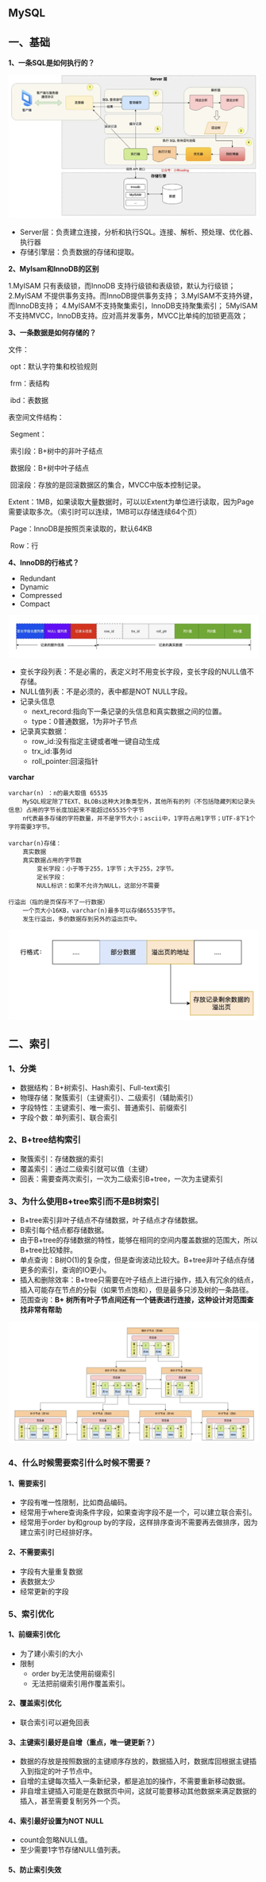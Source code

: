 ## MySQL

## 一、基础

**1、一条SQL是如何执行的？**

![image-20240815102552865](src/main/resources/image-20240815102552865.png)

- Server层：负责建立连接，分析和执行SQL。连接、解析、预处理、优化器、执行器
- 存储引擎层：负责数据的存储和提取。

**2、MyIsam和InnoDB的区别**

1.MyISAM 只有表级锁，而InnoDB 支持行级锁和表级锁，默认为行级锁；
2.MyISAM 不提供事务支持。而InnoDB提供事务支持；
3.MyISAM不支持外键，而InnoDB支持；
4.MyISAM不支持聚集索引，InnoDB支持聚集索引；
5MyISAM不支持MVCC，InnoDB支持。应对高并发事务，MVCC比单纯的加锁更高效；

**3、一条数据是如何存储的？**

文件：

​	opt：默认字符集和校验规则

​	frm：表结构

​	ibd：表数据

表空间文件结构：

​	Segment：

​		索引段：B+树中的非叶子结点

​		数据段：B+树中叶子结点

​		回滚段：存放的是回滚数据区的集合，MVCC中版本控制记录。

​	Extent：1MB，如果读取大量数据时，可以以Extent为单位进行读取，因为Page需要读取多次。（索引时可以连续，1MB可以存储连续64个页）

​	Page：InnoDB是按照页来读取的，默认64KB

​	Row：行



**4、InnoDB的行格式？**

- Redundant 
- Dynamic
- Compressed
- Compact

![image-20240815104605220](src/main/resources/image-20240815104605220.png)

- 变长字段列表：不是必需的，表定义时不用变长字段，变长字段的NULL值不存储。
- NULL值列表：不是必须的，表中都是NOT NULL字段。
- 记录头信息
  - next_record:指向下一条记录的头信息和真实数据之间的位置。
  - type：0普通数据，1为非叶子节点
- 记录真实数据：
  - row_id:没有指定主键或者唯一键自动生成
  - trx_id:事务id
  - roll_pointer:回滚指针

**varchar**

	varchar(n) ：n的最大取值 65535
		MySQL规定除了TEXT、BLOBs这种大对象类型外，其他所有的列（不包括隐藏列和记录头信息）占用的字节长度加起来不能超过65535个字节
		n代表最多存储的字符数量，并不是字节大小；ascii中，1字符占用1字节；UTF-8下1个字符需要3字节。
	  
	varchar(n)存储： 
		真实数据
		真实数据占用的字节数
			变长字段：小于等于255，1字节；大于255，2字节。
			定长字段：
			NULL标识：如果不允许为NULL，这部分不需要
			
	行溢出（指的是页保存不了一行数据）
		一个页大小16KB，varchar(n)最多可以存储65535字节。
		发生行溢出，多的数据存到另外的溢出页中。

![image-20240815105856240](src/main/resources/image-20240815105856240.png)

## 二、索引

### 1、分类

- 数据结构：B+树索引、Hash索引、Full-text索引
- 物理存储：聚簇索引（主键索引）、二级索引（辅助索引）
- 字段特性：主键索引、唯一索引、普通索引、前缀索引
- 字段个数：单列索引、联合索引

### 2、B+tree结构索引

- 聚簇索引：存储数据的索引
- 覆盖索引：通过二级索引就可以值（主键）
- 回表：需要查两次索引，一次为二级索引B+tree，一次为主键索引

### 3、为什么使用B+tree索引而不是B树索引

- B+tree索引非叶子结点不存储数据，叶子结点才存储数据。
- B索引每个结点都存储数据。
- 由于B+tree的存储数据的特性，能够在相同的空间内覆盖数据的范围大，所以B+tree比较矮胖。
- 单点查询：B树O(1)的复杂度，但是查询波动比较大。B+tree非叶子结点存储更多的索引，查询的IO更小。
- 插入和删除效率：B+tree只需要在叶子结点上进行操作，插入有冗余的结点，插入可能存在节点的分裂（如果节点饱和），但是最多只涉及树的一条路径。
- 范围查询：**B+ 树所有叶子节点间还有一个链表进行连接，这种设计对范围查找非常有帮助**

![image-20240815111649049](src/main/resources/image-20240815111649049.png)

### 4、什么时候需要索引什么时候不需要？

#### 1、需要索引

- 字段有唯一性限制，比如商品编码。
- 经常用于where查询条件字段，如果查询字段不是一个，可以建立联合索引。
- 经常用于order by和group by的字段，这样排序查询不需要再去做排序，因为建立索引时已经排好序。

#### 2、不需要索引

- 字段有大量重复数据
- 表数据太少
- 经常更新的字段

### 5、索引优化

#### 1、前缀索引优化

- 为了建小索引的大小
- 限制
  - order by无法使用前缀索引
  - 无法把前缀索引用作覆盖索引。

#### 2、覆盖索引优化

- 联合索引可以避免回表

#### 3、主键索引最好是自增（重点，唯一键更新？）

- 数据的存放是按照数据的主键顺序存放的，数据插入时，数据库回根据主键插入到指定的叶子节点中。
- 自增的主键每次插入一条新纪录，都是追加的操作，不需要重新移动数据。
- 非自增主键插入可能是在数据页中间，这就可能要移动其他数据来满足数据的插入，甚至需要复制另外一个页。

#### 4、索引最好设置为NOT NULL

- count会忽略NULL值。
- 至少需要1字节存储NULL值列表。

#### 5、防止索引失效

